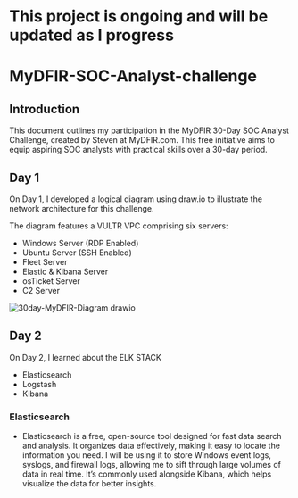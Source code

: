 # This project is ongoing and will be updated as I progress

# MyDFIR-SOC-Analyst-challenge

## Introduction

This document outlines my participation in the MyDFIR 30-Day SOC Analyst Challenge, created by Steven at MyDFIR.com. This free initiative aims to equip aspiring SOC analysts with practical skills over a 30-day period.

## Day 1
On Day 1, I developed a logical diagram using draw.io to illustrate the network architecture for this challenge.

The diagram features a VULTR VPC comprising six servers:

- Windows Server (RDP Enabled)
- Ubuntu Server (SSH Enabled)
- Fleet Server
- Elastic & Kibana Server
- osTicket Server
- C2 Server

![30day-MyDFIR-Diagram drawio](https://github.com/user-attachments/assets/98019d97-aff6-4206-ad70-0665732799a6)

## Day 2
On Day 2, I learned about the ELK STACK
- Elasticsearch
- Logstash
- Kibana

### Elasticsearch 
- Elasticsearch is a free, open-source tool designed for fast data search and analysis. It organizes data effectively, making it easy to locate the information you need. I will be using it to store Windows event logs, syslogs, and firewall logs, allowing me to sift through large volumes of data in real time. It’s commonly used alongside Kibana, which helps visualize the data for better insights.
<!--Logs from the Windows and Ubuntu servers will be forwarded to the Elastic & Kibana server via designated agents.


---

<details>
<summary> </summary>
